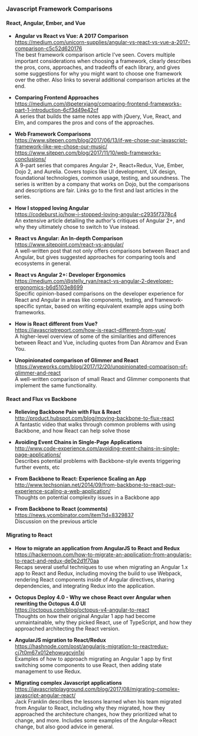 ### Javascript Framework Comparisons

#### React, Angular, Ember, and Vue

- **Angular vs React vs Vue: A 2017 Comparison**  
  https://medium.com/unicorn-supplies/angular-vs-react-vs-vue-a-2017-comparison-c5c52d620176  
  The best framework comparison article I've seen. Covers multiple important considerations when choosing a framework, clearly describes the pros, cons, approaches, and tradeoffs of each library, and gives some suggestions for why you might want to choose one framework over the other.  Also links to several additional comparison articles at the end.

- **Comparing Frontend Approaches**  
  https://medium.com/@peterxjang/comparing-frontend-frameworks-part-1-introduction-6cf3d49e42cf  
  A series that builds the same notes app with jQuery, Vue, React, and Elm, and compares the pros and cons of the approaches.
  
- **Web Framework Comparisons**  
  https://www.sitepen.com/blog/2017/06/13/if-we-chose-our-javascript-framework-like-we-chose-our-music/  
  https://www.sitepen.com/blog/2017/11/10/web-frameworks-conclusions/  
  A 9-part series that compares Angular 2+, React+Redux, Vue, Ember, Dojo 2, and Aurelia.  Covers topics like UI development, UX design, foundational technologies, common usage, testing, and soundness.  The series is written by a company that works on Dojo, but the comparisons and descriptions are fair.  Links go to the first and last articles in the series.
  
- **How I stopped loving Angular**  
  https://codeburst.io/how-i-stopped-loving-angular-c2935f7378c4  
  An extensive article detailing the author's critiques of Angular 2+, and why they ultimately chose to switch to Vue instead.
  
- **React vs Angular: An In-depth Comparison**  
  https://www.sitepoint.com/react-vs-angular/  
  A well-written post that not only offers comparisons between React and Angular, but gives suggested approaches for comparing tools and ecosystems in general.
  
- **React vs Angular 2+: Developer Ergonomics**  
  https://medium.com/@stelly_ryan/react-vs-angular-2-developer-ergonomics-b6d5103e8699  
  Specific opinion-based comparisons on the developer experience for React and Angular in areas like components, testing, and framework-specific syntax, based on writing equivalent example apps using both frameworks.
  
- **How is React different from Vue?**  
  https://javascriptreport.com/how-is-react-different-from-vue/  
  A higher-level overview of some of the similarities and differences between React and Vue, including quotes from Dan Abramov and Evan You.
  
- **Unopinionated comparison of Glimmer and React**  
  https://wyeworks.com/blog/2017/12/20/unopinionated-comparison-of-glimmer-and-react  
  A well-written comparison of small React and Glimmer components that implement the same functionality.


#### React and Flux vs Backbone

- **Relieving Backbone Pain with Flux & React**  
  http://product.hubspot.com/blog/moving-backbone-to-flux-react  
  A fantastic video that walks through common problems with using Backbone, and how React can help solve those

- **Avoiding Event Chains in Single-Page Applications**  
  http://www.code-experience.com/avoiding-event-chains-in-single-page-applications/  
  Describes potential problems with Backbone-style events triggering further events, etc

- **From Backbone to React: Experience Scaling an App**  
  http://www.techsonian.net/2014/09/from-backbone-to-react-our-experience-scaling-a-web-application/  
  Thoughts on potential complexity issues in a Backbone app

- **From Backbone to React (comments)**  
  https://news.ycombinator.com/item?id=8329837  
  Discussion on the previous article


#### Migrating to React

- **How to migrate an application from AngularJS to React and Redux**  
  https://hackernoon.com/how-to-migrate-an-application-from-angularjs-to-react-and-redux-de0e2d1f70aa  
  Recaps several useful techniques to use when migrating an Angular 1.x app to React and Redux, including moving the build to use Webpack, rendering React components inside of Angular directives, sharing dependencies, and integrating Redux into the application.
  
- **Octopus Deploy 4.0 - Why we chose React over Angular when rewriting the Octopus 4.0 UI**  
  https://octopus.com/blog/octopus-v4-angular-to-react  
  Thoughts on how their original Angular 1 app had become unmaintainable, why they picked React, use of TypeScript, and how they approached architecting the React version.
  
- **AngularJS migration to React/Redux**  
  https://hashnode.com/post/angularjs-migration-to-reactredux-cj7t0m67x012ehowugcvjn1xj  
  Examples of how to approach migrating an Angular 1 app by first switching some components to use React, then adding state management to use Redux.
  
- **Migrating complex Javascript applications**  
  https://javascriptplayground.com/blog/2017/08/migrating-complex-javascript-angular-react/  
  Jack Franklin describes the lessons learned when his team migrated from Angular to React, including why they migrated, how they approached the architecture changes, how they prioritized what to change, and more.  Includes some examples of the Angular->React change, but also good advice in general.